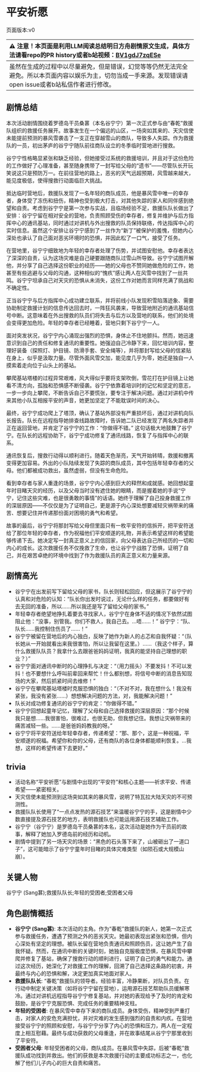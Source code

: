# 平安祈愿
页面版本:v0
 

| :warning: 注意！本页面是利用LLM阅读总结明日方舟剧情原文生成，具体方法请看repo的PR history或者b站视频：[BV1gdJ7zqESe](https://www.bilibili.com/video/BV1gdJ7zqESe/)         |
|:----------------------------|
| 虽然在生成的过程中以尽量避免，但是错误，幻觉等等仍然无法完全避免。所以本页面内容以娱乐为主，切勿当成一手来源。发现错误请open issue或者b站私信作者进行修改。|



## 剧情总结
本次活动剧情围绕着罗德岛干员桑葚（本名谷宁宁）第一次正式参与由“春乾”救援队组织的救援任务展开。故事发生在一个偏远的山区，一场突如其来的、天灾信使未能提前预测的暴风雪袭击了一支正在穿越雪山的商队，导致多人失踪。作为救援队的一员，初出茅庐的谷宁宁随队前往商队设立的冬季临时营地进行搜救。

谷宁宁性格略显紧张和缺乏经验，但她接受过系统的救援培训，并且对于这份危险的工作做好了心理准备，甚至随身携带了一封写给父母的“遗书”——尽管队长开玩笑说这只是预防万一。在前往营地的路上，恶劣的天气远超预期，风雪越来越大，能见度极低，使得搜救行动面临巨大挑战。

抵达临时营地后，救援队发现了一名年轻的商队成员，他是暴风雪中唯一的幸存者，身体受了冻伤和扭伤，精神也受到极大打击，对其他失踪的家人和同伴感到绝望和自责。考虑到谷宁宁是第一次参与实战，且临场经验不足，救援队队长做出了安排：谷宁宁留在相对安全的营地，负责照顾受伤的幸存者，修复并维护与后方指挥中心的通讯基站，同时通过对讲机与外出搜救的队员保持联络，传达指挥中心的实时信息。虽然这个安排让谷宁宁感到了一丝作为“新丁”被保护的羞愧，但她内心深处也承认了自己面对恶劣环境时的恐惧，并因此松了一口气，接受了任务。

在营地里，谷宁宁细致地为年轻的幸存者处理了伤势，并试图安慰他。幸存者表达了深深的自责，认为这场灾难是自己硬要跟随商队过雪山所导致。谷宁宁试图开解他，并分享了自己选择这份职业的经历——她的父母也不赞同她做危险的工作，她甚至有些逃避与父母的沟通，这种相似的“愧疚”感让两人在风雪中找到了一丝共鸣。谷宁宁坦承自己对天灾的恐惧从未消失，这份工作对她而言同样充满了挑战和不确定性。

正当谷宁宁与后方指挥中心成功建立联系，并将前线小队发现积雪陷落迹象、需要协助制定救援计划的信息传达回去时，一阵狂风袭来，导致营地附近的通讯基站信号中断。这意味着在外出搜救的队员们将失去与后方以及营地的联系，他们的处境会变得更加危险。年轻的幸存者已经睡着，营地只剩下谷宁宁一人。

面对突发状况，谷宁宁内心涌现出强烈的恐惧，身体止不住地颤抖。然而，她迅速意识到自己的责任和修复通讯的重要性。她强迫自己冷静下来，回忆培训内容，整理好装备（探照灯、护目镜、防滑手套、安全绳等），并将那封写给父母的信紧贴在身上，似乎是汲取力量。尽管外面风雪交加，能见度几乎为零，她还是独自一人摸索着走向位于山头上的基站。

攀爬基站塔楼的过程异常艰难，风大得似乎要将支架吹倒，雪花打在护目镜上让她看不清方向，孤独和恐惧感不断侵袭。谷宁宁依靠着培训时的记忆和坚定的意志，一步一步向上攀爬，不断告诉自己不要慌张，要专注于解决问题。通过对讲机中传来其他小队互相报平安的声音，她更加坚定了不能耽误时间的决心。

最终，谷宁宁成功爬上了塔顶，确认了基站外部没有严重损坏后，通过对讲机向队长报告。队长在远程指导她排查线路故障时，告诉她二队已经发现了两名失踪者并正在返回营地，并肯定了谷宁宁的工作：“你做得不错。” 这句话极大地鼓舞了谷宁宁。在队长的远程协助下，谷宁宁成功修复了通讯线路，恢复了与指挥中心的联系。

通讯恢复后，搜救行动得以顺利进行。随着天色渐亮，天气开始转晴，救援和撤离变得更加容易。外出的小队陆续发现了失踪的商队成员，其中包括年轻幸存者的父母。他们都被成功救出，虽然虚弱，但没有生命危险。

看到幸存者与家人重逢的场景，谷宁宁内心感到巨大的释然和成就感。她回想起童年时目睹天灾的经历，以及父母当时没有遮住她的眼睛，而是握着她的手说“宁宁，记住这些灾难，也是很勇敢的事情”的话语。她终于理解了自己投身救援工作的深层原因——不仅仅是为了证明自己，更是源于内心深处想要减轻灾祸带来的痛苦、想要记住并传递那份面对困境的勇气和希望。

故事的最后，谷宁宁将那封写给父母但里面只有一枚平安符的信拆开，把平安符送给了那位年轻的幸存者，作为祝福他们平安顺遂的礼物，并表示希望这样的希望能够传递下去。她决定写一封真正意义上的信回家，向父母表达自己所经历的一切和内心的成长。这次救援任务不仅挽救了生命，也让谷宁宁战胜了恐惧，证明了自己，并在艰苦卓绝的环境中找到了作为救援队员的真正意义和力量来源。
## 剧情高光
*   谷宁宁在出发前写下留给父母的家书，队长则轻松回应，但这展示了谷宁宁的认真和对危险的认知：“队长你出发时说过，无论什么样的任务，都要做好有去无回的准备，所以......所以我还是写了留给父母的家书。”
*   年轻幸存者绝望地挣扎着要去寻找家人，谷宁宁在身体不适的情况下依然试图阻止他：“没事，别管我。你们不救人，我自己去。...唔......！” 谷宁宁：“队、队长......我控制住伤员了......！”
*   谷宁宁被留在营地后的内心独白，反映了她作为新人的忐忑和自我怀疑：“（队长她从一开始就看出来我很害怕，所以让我留在这里。）......（我这个样子，算什么救援队队员？我拿什么去跟爸爸妈妈证明，我真的能坚持自己理想的职业？）”
*   谷宁宁面对通讯中断时的心理挣扎与决定：“（用力摇头）不要发抖！不可以发抖！也不要想什么呼叫前辈回来帮忙！什么都别想，将信号中断的消息告知现场的大家，然后抓紧时间去维修！”
*   谷宁宁在攀爬基站塔楼时克服恐惧的独白：“（不对不对，我在想什么！我没有紧张，我没有紧张......）想想解决问题的方法，对，我能解决问题！”
*   队长对成功修复通讯的谷宁宁的肯定：“你做得不错。”
*   谷宁宁回想起童年记忆，理解了父母和自己选择救援的深层原因：“那个时候我只是想......我很害怕，很难过，也很无助，但我想记住。我想让灾祸带来的痛苦减轻一些。......是爸爸妈妈教我的呀。”
*   谷宁宁将平安符送给年轻幸存者，传递希望：“那、那个，这是一种祝福，平安顺遂的祝福。希望你和你的父母，还有商队的各位身体都能顺利恢复。...我想，这样的希望传递下去更好。”
## trivia
*   活动名称“平安祈愿”与剧情中出现的“平安符”和核心主题——祈求平安、传递希望——紧密相关。
*   天灾信使未能预测到这场突如其来的暴风雪，说明了特瓦拉大陆天灾的不可预测性。
*   救援队队长使用了“一点点发热的源石技艺”来温暖谷宁宁的手，这是剧情中少数直接提及源石技艺的地方，表明救援队也可能运用源石技艺辅助工作。
*   谷宁宁（谷宁宁）是罗德岛干员桑葚的本名，这次活动是她作为干员前的故事，解释了她加入罗德岛前的经历和动机。
*   剧情中提到了另一场天灾的场景：“黑色的石头落下来了，山被砸出了一道口子”，这可能暗示了谷宁宁童年时目睹的具体灾难类型（如陨石或大规模山崩）。
## 关键人物
谷宁宁 (Sang葚);救援队队长;年轻的受困者;受困者父母
## 角色剧情概括
-   **谷宁宁 (Sang葚)**: 本次活动的主角。作为“春乾”救援队的新人，她第一次正式参与救援任务，遭遇了预测之外的恶劣天灾。她最初表现出紧张和恐惧，但内心深处有坚定的理想。被队长留在营地负责通讯和照顾伤员，这让她产生了自我怀疑。然而，在通讯中断的关键时刻，她独自克服极度恐惧，在暴风雪中攀爬并修复了基站，确保了搜救行动的顺利进行，证明了自己的勇气和能力。通过这次经历，她深化了对救援工作的理解，回溯了自己选择这条路的初衷，并最终与内心的恐惧和解，决定更加真实地面对家人。
-   **救援队队长**: “春乾”救援队的领导者。经验丰富，冷静果断，对队员负责。在行动中制定关键决策（如将谷宁宁留在营地），运用源石技艺帮助队员缓解寒冷。通过对讲机远程指导谷宁宁修复基站，并对她的表现给予了及时的肯定和鼓励，是谷宁宁克服恐惧、完成任务的重要精神支柱。
-   **年轻的受困者**: 在暴风雪中幸存下来的商队成员。身体受伤，精神受到严重打击，对家人的安危充满担忧，并对灾难的发生感到强烈的自责和内疚。在营地接受谷宁宁的照顾和安慰，与谷宁宁分享了内心的恐惧和压力，两人在一定程度上相互慰藉。最终与成功获救的父母重逢，并在故事结尾从谷宁宁那里收到了平安符。
-   **受困者父母**: 年轻受困者的父母，商队成员。在暴风雪中失踪，后被“春乾”救援队成功找到并救出。他们的获救是本次救援行动的主要成功标志之一，也化解了他们儿子内心的巨大自责和痛苦。
